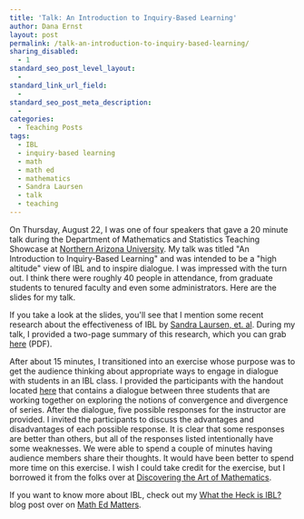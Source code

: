 ```yaml
---
title: 'Talk: An Introduction to Inquiry-Based Learning'
author: Dana Ernst
layout: post
permalink: /talk-an-introduction-to-inquiry-based-learning/
sharing_disabled:
  - 1
standard_seo_post_level_layout:
  - 
standard_link_url_field:
  - 
standard_seo_post_meta_description:
  - 
categories:
  - Teaching Posts
tags:
  - IBL
  - inquiry-based learning
  - math
  - math ed
  - mathematics
  - Sandra Laursen
  - talk
  - teaching
---
```

On Thursday, August 22, I was one of four speakers that gave a 20 minute talk during the Department of Mathematics and Statistics Teaching Showcase at [Northern Arizona University][1]. My talk was titled "An Introduction to Inquiry-Based Learning" and was intended to be a "high altitude" view of IBL and to inspire dialogue. I was impressed with the turn out. I think there were roughly 40 people in attendance, from graduate students to tenured faculty and even some administrators. Here are the slides for my talk.

<div>
</div>

If you take a look at the slides, you'll see that I mention some recent research about the effectiveness of IBL by [Sandra Laursen, et. al][2]. During my talk, I provided a two-page summary of this research, which you can grab [here][3] (PDF).

After about 15 minutes, I transitioned into an exercise whose purpose was to get the audience thinking about appropriate ways to engage in dialogue with students in an IBL class. I provided the participants with the handout located [here][4] that contains a dialogue between three students that are working together on exploring the notions of convergence and divergence of series. After the dialogue, five possible responses for the instructor are provided. I invited the participants to discuss the advantages and disadvantages of each possible response. It is clear that some responses are better than others, but all of the responses listed intentionally have some weaknesses. We were able to spend a couple of minutes having audience members share their thoughts. It would have been better to spend more time on this exercise. I wish I could take credit for the exercise, but I borrowed it from the folks over at [Discovering the Art of Mathematics][5].

If you want to know more about IBL, check out my [What the Heck is IBL?][6] blog post over on [Math Ed Matters][7].

 [1]: http://nau.edu
 [2]: http://www.colorado.edu/eer/research/steminquiry.html
 [3]: http://danaernst.com/talks/IBLMathTwoPageSummary.pdf
 [4]: http://danaernst.com/talks/SeriesDialogue.pdf
 [5]: http://www.artofmathematics.org/
 [6]: http://maamathedmatters.blogspot.com/2013/05/what-heck-is-ibl.html
 [7]: http://maamathedmatters.blogspot.com/